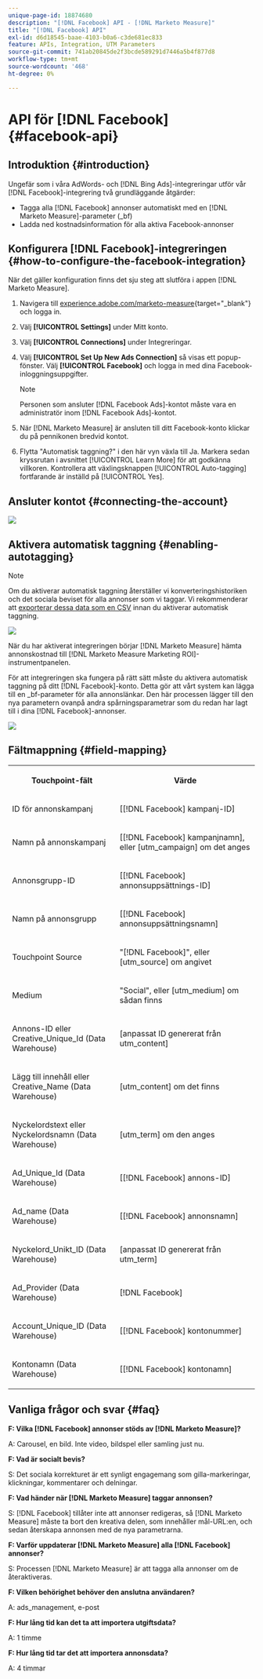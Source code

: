 ```yaml
---
unique-page-id: 18874680
description: "[!DNL Facebook] API - [!DNL Marketo Measure]"
title: "[!DNL Facebook] API"
exl-id: d6d18545-baae-4103-b0a6-c3de681ec833
feature: APIs, Integration, UTM Parameters
source-git-commit: 741ab20845de2f3bcde589291d7446a5b4f877d8
workflow-type: tm+mt
source-wordcount: '468'
ht-degree: 0%

---
```


# API för [!DNL Facebook] {#facebook-api}

## Introduktion {#introduction}

Ungefär som i våra AdWords- och [!DNL Bing Ads]-integreringar utför vår [!DNL Facebook]-integrering två grundläggande åtgärder:

* Tagga alla [!DNL Facebook] annonser automatiskt med en [!DNL Marketo Measure]-parameter (_bf)
* Ladda ned kostnadsinformation för alla aktiva Facebook-annonser

## Konfigurera [!DNL Facebook]-integreringen {#how-to-configure-the-facebook-integration}

När det gäller konfiguration finns det sju steg att slutföra i appen [!DNL Marketo Measure].

1. Navigera till [experience.adobe.com/marketo-measure](https://experience.adobe.com/marketo-measure){target="_blank"} och logga in.
1. Välj **[!UICONTROL Settings]** under Mitt konto.
1. Välj **[!UICONTROL Connections]** under Integreringar.
1. Välj **[!UICONTROL Set Up New Ads Connection]** så visas ett popup-fönster. Välj **[!UICONTROL Facebook]** och logga in med dina Facebook-inloggningsuppgifter.

   >[!NOTE]
   >
   >Personen som ansluter [!DNL Facebook Ads]-kontot måste vara en administratör inom [!DNL Facebook Ads]-kontot.

1. När [!DNL Marketo Measure] är ansluten till ditt Facebook-konto klickar du på pennikonen bredvid kontot.
1. Flytta &quot;Automatisk taggning?&quot; i den här vyn växla till Ja. Markera sedan kryssrutan i avsnittet [!UICONTROL Learn More] för att godkänna villkoren. Kontrollera att växlingsknappen [!UICONTROL Auto-tagging] fortfarande är inställd på [!UICONTROL Yes].

## Ansluter kontot {#connecting-the-account}

![](assets/1.gif)

## Aktivera automatisk taggning {#enabling-autotagging}

>[!NOTE]
>
>Om du aktiverar automatisk taggning återställer vi konverteringshistoriken och det sociala beviset för alla annonser som vi taggar. Vi rekommenderar att [exporterar dessa data som en CSV](https://www.facebook.com/business/help/205067636197240) innan du aktiverar automatisk taggning.

![](assets/2-2.png)

När du har aktiverat integreringen börjar [!DNL Marketo Measure] hämta annonskostnad till [!DNL Marketo Measure Marketing ROI]-instrumentpanelen.

För att integreringen ska fungera på rätt sätt måste du aktivera automatisk taggning på ditt [!DNL Facebook]-konto. Detta gör att vårt system kan lägga till en _bf-parameter för alla annonslänkar. Den här processen lägger till den nya parametern ovanpå andra spårningsparametrar som du redan har lagt till i dina [!DNL Facebook]-annonser.

![](assets/3.gif)

## Fältmappning {#field-mapping}

<table> 
 <colgroup> 
  <col> 
  <col> 
 </colgroup> 
 <tbody> 
  <tr> 
   <th><p><strong>Touchpoint-fält</strong></p></th> 
   <th><p><strong>Värde</strong></p></th> 
  </tr> 
  <tr> 
   <td><p>ID för annonskampanj</p></td> 
   <td><p>[[!DNL Facebook] kampanj-ID]</p></td> 
  </tr> 
  <tr> 
   <td><p>Namn på annonskampanj </p></td> 
   <td><p>[[!DNL Facebook] kampanjnamn], eller [utm_campaign] om det anges</p></td> 
  </tr> 
  <tr> 
   <td><p>Annonsgrupp-ID</p></td> 
   <td><p>[[!DNL Facebook] annonsuppsättnings-ID]</p></td> 
  </tr> 
  <tr> 
   <td><p>Namn på annonsgrupp</p></td> 
   <td><p>[[!DNL Facebook] annonsuppsättningsnamn]</p></td> 
  </tr> 
  <tr> 
   <td><p>Touchpoint Source</p></td> 
   <td><p>"[!DNL Facebook]", eller [utm_source] om angivet</p></td> 
  </tr> 
  <tr> 
   <td><p>Medium</p></td> 
   <td><p>"Social", eller [utm_medium] om sådan finns</p></td> 
  </tr> 
  <tr> 
   <td><p>Annons-ID eller Creative_Unique_Id (Data Warehouse)</p></td> 
   <td><p>[anpassat ID genererat från utm_content]</p></td> 
  </tr> 
  <tr> 
   <td><p>Lägg till innehåll eller Creative_Name (Data Warehouse)</p></td> 
   <td><p>[utm_content] om det finns</p></td> 
  </tr> 
  <tr> 
   <td><p>Nyckelordstext eller Nyckelordsnamn (Data Warehouse)</p></td> 
   <td><p>[utm_term] om den anges</p></td> 
  </tr> 
  <tr> 
   <td><p>Ad_Unique_Id (Data Warehouse)</p></td> 
   <td><p>[[!DNL Facebook] annons-ID]</p></td> 
  </tr> 
  <tr> 
   <td><p>Ad_name (Data Warehouse)</p></td> 
   <td><p>[[!DNL Facebook] annonsnamn]</p></td> 
  </tr> 
  <tr> 
   <td><p>Nyckelord_Unikt_ID (Data Warehouse)</p></td> 
   <td><p>[anpassat ID genererat från utm_term]</p></td> 
  </tr> 
  <tr> 
   <td><p>Ad_Provider (Data Warehouse)</p></td> 
   <td><p>[!DNL Facebook]</p></td> 
  </tr> 
  <tr> 
   <td><p>Account_Unique_ID (Data Warehouse)</p></td> 
   <td><p>[[!DNL Facebook] kontonummer]</p></td> 
  </tr> 
  <tr> 
   <td><p>Kontonamn (Data Warehouse)</p></td> 
   <td><p>[[!DNL Facebook] kontonamn]</p></td> 
  </tr> 
 </tbody> 
</table>

## Vanliga frågor och svar {#faq}

**F: Vilka [!DNL Facebook] annonser stöds av [!DNL Marketo Measure]?**

A: Carousel, en bild. Inte video, bildspel eller samling just nu.

**F: Vad är socialt bevis?**

S: Det sociala korrekturet är ett synligt engagemang som gilla-markeringar, klickningar, kommentarer och delningar.

**F: Vad händer när [!DNL Marketo Measure] taggar annonsen?**

S: [!DNL Facebook] tillåter inte att annonser redigeras, så [!DNL Marketo Measure] måste ta bort den kreativa delen, som innehåller mål-URL:en, och sedan återskapa annonsen med de nya parametrarna.

**F: Varför uppdaterar [!DNL Marketo Measure] alla [!DNL Facebook] annonser?**

S: Processen [!DNL Marketo Measure] är att tagga alla annonser om de återaktiveras.

**F: Vilken behörighet behöver den anslutna användaren?**

A: ads_management, e-post

**F: Hur lång tid kan det ta att importera utgiftsdata?**

A: 1 timme

**F: Hur lång tid tar det att importera annonsdata?**

A: 4 timmar
